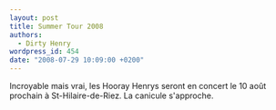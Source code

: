 ```yaml
---
layout: post
title: Summer Tour 2008
authors:
  - Dirty Henry
wordpress_id: 454
date: "2008-07-29 10:09:00 +0200"
---
```


Incroyable mais vrai, les Hooray Henrys seront en concert le 10 août prochain à
St-Hilaire-de-Riez. La canicule s'approche.
